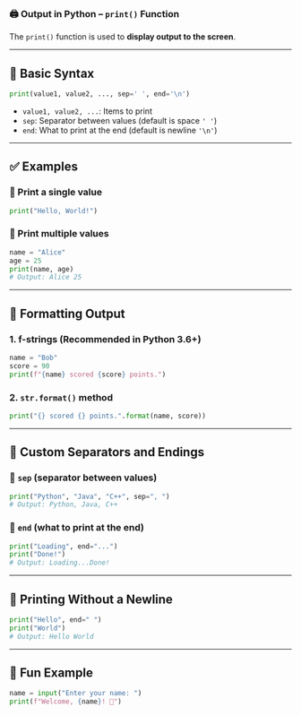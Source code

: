 ### 🖨️ Output in Python – `print()` Function

The `print()` function is used to **display output to the screen**.

---

## 🔹 Basic Syntax

```python
print(value1, value2, ..., sep=' ', end='\n')
```

* `value1, value2, ...`: Items to print
* `sep`: Separator between values (default is space `' '`)
* `end`: What to print at the end (default is newline `'\n'`)

---

## ✅ Examples

### 🔸 Print a single value

```python
print("Hello, World!")
```

### 🔸 Print multiple values

```python
name = "Alice"
age = 25
print(name, age)
# Output: Alice 25
```

---

## 🔹 Formatting Output

### 1. **f-strings** (Recommended in Python 3.6+)

```python
name = "Bob"
score = 90
print(f"{name} scored {score} points.")
```

### 2. **`str.format()` method**

```python
print("{} scored {} points.".format(name, score))
```

---

## 🔹 Custom Separators and Endings

### 🔸 `sep` (separator between values)

```python
print("Python", "Java", "C++", sep=", ")
# Output: Python, Java, C++
```

### 🔸 `end` (what to print at the end)

```python
print("Loading", end="...")
print("Done!")
# Output: Loading...Done!
```

---

## 🔹 Printing Without a Newline

```python
print("Hello", end=" ")
print("World")
# Output: Hello World
```

---

## 🧠 Fun Example

```python
name = input("Enter your name: ")
print(f"Welcome, {name}! 🎉")
```
